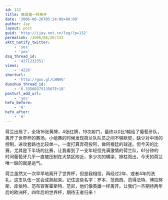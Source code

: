 ```yaml
---
id: 132
title: 像英雄一样离开
date: '2006-06-26T05:24:00+08:00'
author: Jay
layout: post
guid: 'http://ijay.net.cn/log/?p=132'
permalink: /2006/06/26/132
aktt_notify_twitter:
    - 'yes'
    - 'yes'
dsq_thread_id:
    - '4271232551'
views:
    - '4226'
shorturl:
    - 'http://goo.gl/LWN9G'
duoshuo_thread_id:
    - '6.3356037513567E+18'
posturl_add_url:
    - 'yes'
hefo_before:
    - '0'
hefo_after:
    - '0'
---
```


荷兰出局了，全场16张黄牌，4张红牌，19次射门，最终以0比1输给了葡萄牙队，离开了世界杯的赛场。小组赛的时候发现荷兰队队员之间不够默契，缺少对中场的控制，进攻套路也比较单一。一度打算弃荷投阿，做阿根廷的球迷。但今天的比赛，尤其是下半场的比赛，让我看到了一支年轻但充满激情的荷兰队，61分钟的时间葡萄牙几乎一直被压制在大禁区附近，多少次的横梁、擦柱而出，今天的荷兰唯一缺的就是运气。

荷兰虽然又一次早早地离开了世界杯，但是我相信，再经过2年、或者4年的洗礼，这支队伍一定会成熟起来。记住这些名字：罗本、范佩西、范得法特、博拉努斯、库依特、范布容客霍斯特、范尼，他们像英雄一样离开。让我们一齐期待两年后的欧洲杯，四年后的世界杯，期待王者归来！